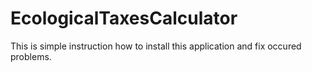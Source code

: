 # EcologicalTaxesCalculator
This is simple instruction how to install this application and fix occured problems.

